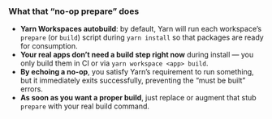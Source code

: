 <!--
🛠️ Copilot Task: Prevent Yarn workspace autobuild errors

For each workspace under `projects/**/package.json`, locate the `"scripts"` section and append:

  "prepare": "echo 'workspace build no-op'"

So that it looks like:

```jsonc
"scripts": {
  "dev": "nuxt dev",
  "build": "nuxt build",
  "lint": "eslint .",
  "prepare": "echo 'workspace build no-op'"
}
```

This stub prepare ensures that when you run `yarn install`, Yarn’s workspace autobuild sees a valid prepare step and does nothing (echo 'workspace build no-op') instead of trying your real build and failing. Once applied, delete all node_modules and any sub-package yarn.lock files, then run `yarn install` at the root and the install/link phase will complete cleanly.
-->

### What that “no-op prepare” does

- **Yarn Workspaces autobuild**: by default, Yarn will run each workspace’s `prepare` (or `build`) script during `yarn install` so that packages are ready for consumption.
- **Your real apps don’t need a build step right now** during install — you only build them in CI or via `yarn workspace <app> build`.
- **By echoing a no-op**, you satisfy Yarn’s requirement to run something, but it immediately exits successfully, preventing the “must be built” errors.
- **As soon as you want a proper build**, just replace or augment that stub `prepare` with your real build command.

